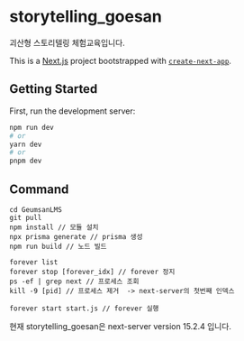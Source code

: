 # storytelling_goesan

괴산형 스토리텔링 체험교육입니다.

This is a [Next.js](https://nextjs.org/) project bootstrapped with [`create-next-app`](https://github.com/vercel/next.js/tree/canary/packages/create-next-app).

## Getting Started

First, run the development server:

```bash
npm run dev
# or
yarn dev
# or
pnpm dev
```

## Command

```
cd GeumsanLMS
git pull
npm install // 모듈 설치
npx prisma generate // prisma 생성
npm run build // 노드 빌드

forever list
forever stop [forever_idx] // forever 정지
ps -ef | grep next // 프로세스 조회
kill -9 [pid] // 프로세스 제거  -> next-server의 첫번째 인덱스

forever start start.js // forever 실행
```

현재 storytelling_goesan은 next-server version 15.2.4 입니다.
